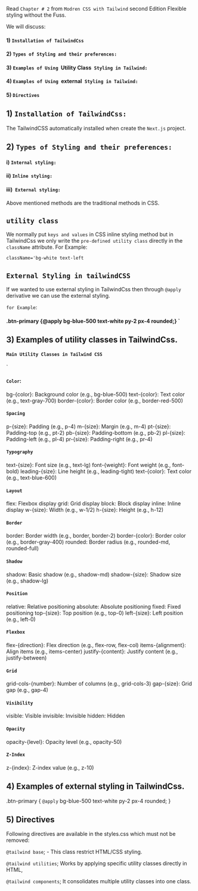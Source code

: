 Read `Chapter # 2` from `Modren CSS with Tailwind` second Edition Flexible styling without the Fuss.

We will discuss:

#### 1) `Installation of TailwindCss`

#### 2) `Types of Styling and their preferences:`

#### 3) `Examples of Using `Utility Class` Styling in Tailwind:`

#### 4) `Examples of Using `external` Styling in Tailwind:`

#### 5) `Directives`

## 1) `Installation of TailwindCss:`

The TailwindCSS automatically installed when create the `Next.js` project.

## 2) `Types of Styling and their preferences:`

#### i) `Internal styling:`

#### ii) `Inline styling:`

#### iii)` External styling:`

Above mentioned methods are the traditional methods in CSS.

## `utility class`

We normally put `keys and values` in CSS inline styling method but in TailwindCss we only write the `pre-defined utility class` directly in the `className` attribute.
For Example:

`className='bg-white text-left`

## `External Styling in tailwindCSS`

If we wanted to use external styling in TailwindCss then through `@apply` derivative we can use the external styling.

`for Example`:

#### .btn-primary {@apply bg-blue-500 text-white py-2 px-4 rounded;} `

## 3) Examples of utility classes in TailwindCss.

#### `Main Utility Classes in Tailwind CSS`

`

#### `Color`:

bg-{color}: Background color (e.g., bg-blue-500)
text-{color}: Text color (e.g., text-gray-700)
border-{color}: Border color (e.g., border-red-500)

#### `Spacing`

p-{size}: Padding (e.g., p-4)
m-{size}: Margin (e.g., m-4)
pt-{size}: Padding-top (e.g., pt-2)
pb-{size}: Padding-bottom (e.g., pb-2)
pl-{size}: Padding-left (e.g., pl-4)
pr-{size}: Padding-right (e.g., pr-4)

#### `Typography`

text-{size}: Font size (e.g., text-lg)
font-{weight}: Font weight (e.g., font-bold)
leading-{size}: Line height (e.g., leading-tight)
text-{color}: Text color (e.g., text-blue-600)

#### `Layout`

flex: Flexbox display
grid: Grid display
block: Block display
inline: Inline display
w-{size}: Width (e.g., w-1/2)
h-{size}: Height (e.g., h-12)

#### `Border`

border: Border width (e.g., border, border-2)
border-{color}: Border color (e.g., border-gray-400)
rounded: Border radius (e.g., rounded-md, rounded-full)

#### `Shadow`

shadow: Basic shadow (e.g., shadow-md)
shadow-{size}: Shadow size (e.g., shadow-lg)

#### `Position`

relative: Relative positioning
absolute: Absolute positioning
fixed: Fixed positioning
top-{size}: Top position (e.g., top-0)
left-{size}: Left position (e.g., left-0)

#### `Flexbox`

flex-{direction}: Flex direction (e.g., flex-row, flex-col)
items-{alignment}: Align items (e.g., items-center)
justify-{content}: Justify content (e.g., justify-between)

#### `Grid`

grid-cols-{number}: Number of columns (e.g., grid-cols-3)
gap-{size}: Grid gap (e.g., gap-4)

#### `Visibility`

visible: Visible
invisible: Invisible
hidden: Hidden

#### `Opacity`

opacity-{level}: Opacity level (e.g., opacity-50)

#### `Z-Index`

z-{index}: Z-index value (e.g., z-10)

## 4) Examples of external styling in TailwindCss.

.btn-primary {
`@apply` bg-blue-500 text-white py-2 px-4 rounded;
}

## 5) Directives

Following directives are available in the styles.css which must not be removed:

`@tailwind base`; - This class restrict HTML/CSS styling.

`@tailwind utilities`; Works by applying specific utility classes directly in HTML,

`@tailwind components`; It consolidates multiple utility classes into one class.
